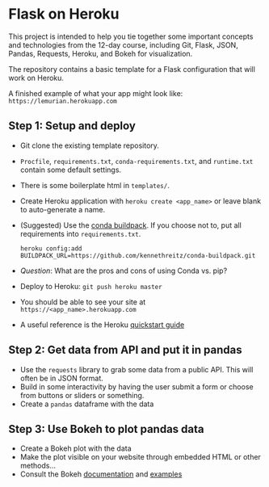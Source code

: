 # Flask on Heroku

This project is intended to help you tie together some important concepts and
technologies from the 12-day course, including Git, Flask, JSON, Pandas,
Requests, Heroku, and Bokeh for visualization.

The repository contains a basic template for a Flask configuration that will
work on Heroku.

A finished example of what your app might look like: `https://lemurian.herokuapp.com`

## Step 1: Setup and deploy
- Git clone the existing template repository.
- `Procfile`, `requirements.txt`, `conda-requirements.txt`, and `runtime.txt`
  contain some default settings.
- There is some boilerplate html in `templates/`.
- Create Heroku application with `heroku create <app_name>` or leave blank to
  auto-generate a name.
- (Suggested) Use the [conda buildpack](https://github.com/kennethreitz/conda-buildpack).
  If you choose not to, put all requirements into `requirements.txt`.

  `heroku config:add BUILDPACK_URL=https://github.com/kennethreitz/conda-buildpack.git`
- *Question*: What are the pros and cons of using Conda vs. pip?
- Deploy to Heroku: `git push heroku master`
- You should be able to see your site at `https://<app_name>.herokuapp.com`
- A useful reference is the Heroku [quickstart guide](https://devcenter.heroku.com/articles/getting-started-with-python-o)

## Step 2: Get data from API and put it in pandas
- Use the `requests` library to grab some data from a public API. This will
  often be in JSON format.
- Build in some interactivity by having the user submit a form or choose
  from buttons or sliders or something.
- Create a `pandas` dataframe with the data

## Step 3: Use Bokeh to plot pandas data
- Create a Bokeh plot with the data
- Make the plot visible on your website through embedded HTML or other methods...
- Consult the Bokeh [documentation](http://bokeh.pydata.org/en/latest/docs/user_guide/embed.html)
  and [examples](https://github.com/bokeh/bokeh/tree/master/examples/embed)

